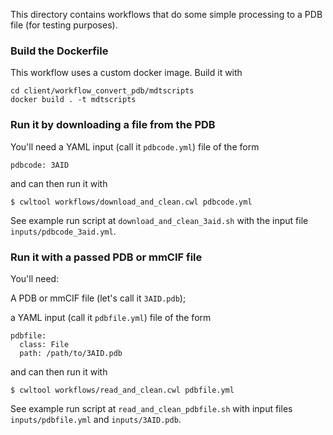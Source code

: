 This directory contains workflows that do some simple processing to a 
PDB file (for testing purposes).

### Build the Dockerfile

This workflow uses a custom docker image. Build it with

```
cd client/workflow_convert_pdb/mdtscripts
docker build . -t mdtscripts
```

### Run it by downloading a file from the PDB

You'll need a YAML input (call it `pdbcode.yml`) file of the form

```
pdbcode: 3AID
```

and can then run it with

```
$ cwltool workflows/download_and_clean.cwl pdbcode.yml
```

See example run script at `download_and_clean_3aid.sh` with the input
file `inputs/pdbcode_3aid.yml`.

### Run it with a passed PDB or mmCIF file

You'll need:

A PDB or mmCIF file (let's call it `3AID.pdb`);

a YAML input (call it `pdbfile.yml`) file of the form

```
pdbfile:
  class: File
  path: /path/to/3AID.pdb
```

and can then run it with

```
$ cwltool workflows/read_and_clean.cwl pdbfile.yml
```

See example run script at `read_and_clean_pdbfile.sh` with input
files `inputs/pdbfile.yml` and `inputs/3AID.pdb`.